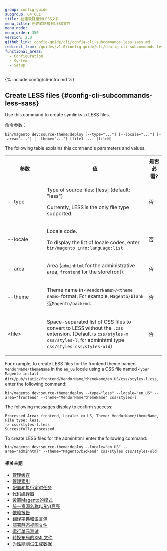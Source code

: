 ```yaml
---
group: config-guide
subgroup: 04_CLI
title: 创建软链接到LESS文件
menu_title: 创建软链接到LESS文件
menu_node:
menu_order: 350
version: 2.0
github_link: config-guide/cli/config-cli-subcommands-less-sass.md
redirect_from: /guides/v1.0/config-guide/cli/config-cli-subcommands-less-sass.html
functional_areas:
  - Configuration
  - System
  - Setup
---
```


{% include config/cli-intro.md %}

## Create LESS files {#config-cli-subcommands-less-sass}
Use this command to create symlinks to LESS files.

命令参数：

	bin/magento dev:source-theme:deploy [--type="..."] [--locale="..."] [--area="..."] [--theme="..."] [file1] ... [fileN]

The following table explains this command's parameters and values.

<table>
	<col width="25%">
	<col width="65%">
	<col width="10%">
	<tbody>
	<tr>
		<th>参数</th>
		<th>值</th>
		<th>是否必需?</th>
	</tr>
	<tr>
		<td><p>--type</p></td>
		<td><p>Type of source files: [less] (default: "less")</p>
			<p>Currently, LESS is the only file type supported.</p></td>
		<td><p>否</p></td>
	</tr>
	<tr>
		<td><p>--locale</p></td>
		<td><p>Locale code.</p>
			<p>To display the list of locale codes, enter <code>bin/magento info:language:list</code></p></td>
		<td><p>否</p></td>
	</tr>
	<tr>
		<td><p>--area</p></td>
		<td><p>Area (<code>adminhtml</code> for the administrative area, <code>frontend</code> for the storefront).</p></td>
		<td><p>否</p></td>
	</tr>
	<tr>
		<td><p>--theme</p></td>
		<td><p>Theme name in <code>&lt;VendorName>/&lt;theme name></code> format. For example, <code>Magento/blank</code>或<code>Magento/backend</code>.</p></td>
		<td><p>否</p></td>
	</tr>
	<tr>
		<td><p>&lt;file></p></td>
		<td><p>Space-separated list of CSS files to convert to LESS without the <code>.css</code> extension. (Default is <code>css/styles-m css/styles-l</code>, for adminhtml type <code>css/styles css/styles-old</code>)</p></td>
		<td><p>否</p></td>
	</tr>
	</tbody>
</table>

For example, to create LESS files for the frontend theme named `VendorName/themeName` in the `en_US` locale using a CSS file named `<your Magento install dir>/pub/static/frontend/VendorName/themeName/en_US/css/styles-l.css`, enter the following command:

	bin/magento dev:source-theme:deploy --type="less" --locale="en_US" --area="frontend" --theme="VendorName/themeName" css/styles-l

The following messages display to confirm success:

	Processed Area: frontend, Locale: en_US, Theme: VendorName/themeName, File type: less.
	-> css/styles-l.less
	Successfully processed.

To create LESS files for the adminhtml, enter the following command:

	bin/magento dev:source-theme:deploy --locale="en_US" --area="adminhtml" --theme="Magento/backend" css/styles css/styles-old

#### 相关主题

-   <a href="{{ page.baseurl }}/config-guide/cli/config-cli-subcommands-cache.html">管理缓存</a>
-   <a href="{{ page.baseurl }}/config-guide/cli/config-cli-subcommands-index.html">管理索引</a>
-   <a href="{{ page.baseurl }}/config-guide/cli/config-cli-subcommands-cron.html">配置和执行定时任务</a>
-   <a href="{{ page.baseurl }}/config-guide/cli/config-cli-subcommands-compiler.html">代码编译器</a>
-   <a href="{{ page.baseurl }}/config-guide/cli/config-cli-subcommands-mode.html">设置Magento的模式</a>
-   <a href="{{ page.baseurl }}/config-guide/cli/config-cli-subcommands-urn.html">统一资源名称(URN)高亮</a>
-   <a href="{{ page.baseurl }}/config-guide/cli/config-cli-subcommands-depen.html">依赖报告</a>
-   <a href="{{ page.baseurl }}/config-guide/cli/config-cli-subcommands-i18n.html">翻译字典和语言包</a>
-   <a href="{{ page.baseurl }}/config-guide/cli/config-cli-subcommands-static-view.html">部署静态视图文件</a>
-   <a href="{{ page.baseurl }}/config-guide/cli/config-cli-subcommands-test.html">运行单元测试</a>
-   <a href="{{ page.baseurl }}/config-guide/cli/config-cli-subcommands-layout-xml.html">转换布局的XML文件</a>
-   <a href="{{ page.baseurl }}/config-guide/cli/config-cli-subcommands-perf-data.html">为性能测试生成数据</a>
